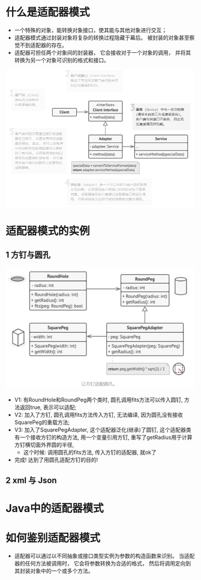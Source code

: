 # 什么是适配器模式

- 一个特殊的对象，能转换对象接口，使其能与其他对象进行交互；
- 适配器模式通过封装对象将复杂的转换过程隐藏于幕后。 被封装的对象甚至察觉不到适配器的存在。
- 适配器可担任两个对象间的封装器， 它会接收对于一个对象的调用， 并将其转换为另一个对象可识别的格式和接口。

![image-20220620182117309](../../.image/image-20220620182117309.png)

# 适配器模式的实例

## 1 方钉与圆孔

![image-20220618120457389](../../.image/image-20220618120457389.png)

- V1: 有RoundHole和RoundPeg两个类时, 圆孔调用fits方法可以传入圆钉, 方法返回true, 表示可以适配;
- V2: 加入了方钉, 圆孔调用fits方法传入方钉, 无法编译, 因为圆孔没有接收SquarePeg的重载方法;
- V3: 加入了SquarePegAdapter, 这个适配器泛化(继承)了圆钉, 这个适配器类有一个接收方钉的构造方法, 用一个变量引用方钉, 重写了getRadius用于计算方钉横切面外界圆的半径, 
  - 这个时候: 调用圆孔的fits方法, 传入方钉的适配器, 就ok了
- 完成! 达到了用圆孔适配方钉的目的!

## 2 xml 与 Json

# Java中的适配器模式

# 如何鉴别适配器模式

- 适配器可以通过以不同抽象或接口类型实例为参数的构造函数来识别。 当适配器的任何方法被调用时， 它会将参数转换为合适的格式， 然后将调用定向到其封装对象中的一个或多个方法。